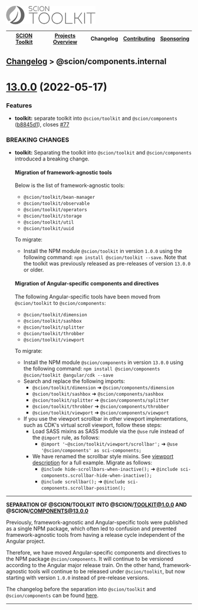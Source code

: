 <a href="/README.md"><img src="/resources/branding/scion-toolkit-banner.svg" height="50" alt="SCION Toolkit"></a>

| [SCION Toolkit][menu-home] | [Projects Overview][menu-projects-overview] | Changelog | [Contributing][menu-contributing] | [Sponsoring][menu-sponsoring] |  
| --- | --- | --- | --- | --- |

## [Changelog][menu-changelog] > @scion/components.internal

# [13.0.0](https://github.com/SchweizerischeBundesbahnen/scion-toolkit/compare/13.0.0-beta.2...ɵcomponents-13.0.0) (2022-05-17)


### Features

* **toolkit:** separate toolkit into `@scion/toolkit` and `@scion/components` ([b8845d1](https://github.com/SchweizerischeBundesbahnen/scion-toolkit/commit/b8845d1aad38f9e1e8c3b4b9ad61966987a6cb75)), closes [#77](https://github.com/SchweizerischeBundesbahnen/scion-toolkit/issues/77)


### BREAKING CHANGES

* **toolkit:** Separating the toolkit into `@scion/toolkit` and `@scion/components` introduced a breaking change.

  #### Migration of framework-agnostic tools
  
  Below is the list of framework-agnostic tools:
  - `@scion/toolkit/bean-manager`
  - `@scion/toolkit/observable`
  - `@scion/toolkit/operators`
  - `@scion/toolkit/storage`
  - `@scion/toolkit/util`
  - `@scion/toolkit/uuid`
  
  To migrate:
  - Install the NPM module `@scion/toolkit` in version `1.0.0` using the following command: `npm install @scion/toolkit --save`. Note that the toolkit was previously released as pre-releases of version `13.0.0` or older.
  
  #### Migration of Angular-specific components and directives
  
  The following Angular-specific tools have been moved from `@scion/toolkit` to `@scion/components`:
  - `@scion/toolkit/dimension`
  - `@scion/toolkit/sashbox`
  - `@scion/toolkit/splitter`
  - `@scion/toolkit/throbber`
  - `@scion/toolkit/viewport`
  
  To migrate:
  - Install the NPM module `@scion/components` in version `13.0.0` using the following command: `npm install @scion/components @scion/toolkit @angular/cdk --save`
  - Search and replace the following imports:
    - `@scion/toolkit/dimension` ➜ `@scion/components/dimension`
    - `@scion/toolkit/sashbox` ➜ `@scion/components/sashbox`
    - `@scion/toolkit/splitter` ➜ `@scion/components/splitter`
    - `@scion/toolkit/throbber` ➜ `@scion/components/throbber`
    - `@scion/toolkit/viewport` ➜ `@scion/components/viewport`
  - If you use the viewport scrollbar in other viewport implementations, such as CDK's virtual scroll viewport, follow these steps:
    - Load SASS mixins as SASS module via the `@use` rule instead of the `@import` rule, as follows:
      - `@import '~@scion/toolkit/viewport/scrollbar';` ➜ `@use '@scion/components' as sci-components;`
    - We have renamed the scrollbar style mixins. See  [viewport description](https://github.com/SchweizerischeBundesbahnen/scion-toolkit/blob/master/docs/site/tools/viewport.md) for a full example. Migrate as follows:
      - `@include hide-scrollbars-when-inactive();` ➜ `@include sci-components.scrollbar-hide-when-inactive();`
      - `@include scrollbar();` ➜ `@include sci-components.scrollbar-position();`



***
**SEPARATION OF @SCION/TOOLKIT INTO @SCION/TOOLKIT@1.0.0 AND @SCION/COMPONENTS@13.0.0**

Previously, framework-agnostic and Angular-specific tools were published as a single NPM package, which often led to confusion and prevented framework-agnostic tools from having a release cycle independent of the Angular project.

Therefore, we have moved Angular-specific components and directives to the NPM package `@scion/components`. It will continue to be versioned according to the Angular major release train. On the other hand, framework-agnostic tools will continue to be released under `@scion/toolkit`, but now starting with version `1.0.0` instead of pre-release versions.

The changelog before the separation into `@scion/toolkit` and `@scion/components` can be found [here](/docs/site/changelog-toolkit/changelog.md).

***

[menu-home]: /README.md
[menu-projects-overview]: /docs/site/projects-overview.md
[menu-changelog]: /docs/site/changelog.md
[menu-contributing]: /CONTRIBUTING.md
[menu-sponsoring]: /docs/site/sponsoring.md
